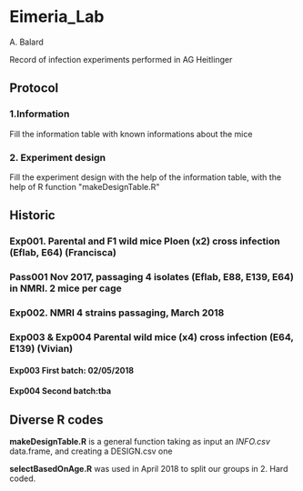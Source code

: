 # Eimeria_Lab
A. Balard

Record of infection experiments performed in AG Heitlinger

## Protocol

### 1.Information
Fill the information table with known informations about the mice

### 2. Experiment design
Fill the experiment design with the help of the information table,
with the help of R function "makeDesignTable.R"

## Historic

### Exp001. Parental and F1 wild mice Ploen (x2) cross infection (Eflab, E64) (Francisca)

### **Pass001 Nov 2017, passaging 4 isolates (Eflab, E88, E139, E64) in NMRI. 2 mice per cage**

### Exp002. NMRI 4 strains passaging, March 2018

### Exp003 & Exp004 Parental wild mice (x4) cross infection (E64, E139) (Vivian) 

#### Exp003 First batch: 02/05/2018

#### Exp004 Second batch:tba

## Diverse R codes

**makeDesignTable.R** is a general function taking as input an *INFO.csv* data.frame,
and creating a DESIGN.csv one

**selectBasedOnAge.R** was used in April 2018 to split our groups in 2. Hard coded.
